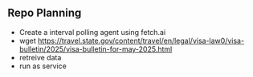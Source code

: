 Repo Planning
-------------

- Create a interval polling agent using fetch.ai
- wget https://travel.state.gov/content/travel/en/legal/visa-law0/visa-bulletin/2025/visa-bulletin-for-may-2025.html
- retreive data
- run as service